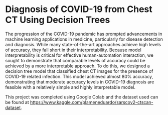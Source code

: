 # Diagnosis of COVID-19 from Chest CT Using Decision Trees

The progression of the COVID-19 pandemic has prompted advancements in machine learning applications in medicine, particularly for disease detection and diagnosis. While many state-of-the-art approaches achieve high levels of accuracy, they fall short in their interpretability. Because model interpretability is critical for effective human-automation interaction, we sought to demonstrate that comparable levels of accuracy could be achieved by a more interpretable approach. To do this, we designed a decision tree model that classified chest CT images for the presence of COVID-19 related infection. This model achieved almost 80% accuracy, demonstrating that moderate accuracy levels in COVID-19 diagnosis are feasible with a relatively simple and highly interpretable model.

This project was completed using Google Colab and the dataset used can be found at https://www.kaggle.com/plameneduardo/sarscov2-ctscan-dataset.
